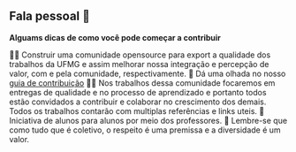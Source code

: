 ## Fala pessoal 👋



**Alguams dicas de como você pode começar a contribuir**

🙋‍♀️ Construir uma comunidade opensource para export a qualidade dos trabalhos da UFMG 
e assim  melhorar nossa integração e percepção de valor, com e pela comunidade, respectivamente.
🌈 Dá uma olhada no nosso [guia de contribuição](../.github/CONTRIBUTING.md)
👩‍💻 Nos trabalhos dessa comunidade focaremos em entregas de qualidade e no processo de aprendizado 
e portanto todos estão convidados a contribuir e colaborar no crescimento dos demais. Todos os 
trabalhos contarão com multiplas referências e links uteis. 
🍿 Iniciativa de alunos para alunos por meio dos professores.
🧙 Lembre-se que como tudo que é coletivo, o respeito é uma premissa e a diversidade é um valor.

